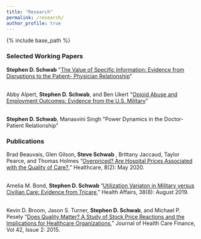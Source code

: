 ```yaml
---
title: "Research"
permalink: /research/
author_profile: true
---
```


{% include base_path %}


<H3>Selected Working Papers </H3>
<b>Stephen D. Schwab</b>  "<a href="/images/Schwab%20(2021)%20Value%20of%20Specific%20Information.pdf">The Value of Specific Information: Evidence from Disruptions to the Patient-
  Physician Relationship</a>” 
<br><br>

Abby Alpert, <b>Stephen D. Schwab</b>, and Ben Ukert "<a href="https://www.nber.org/papers/w30110">Opioid Abuse and Employment Outcomes: Evidence from the U.S. Military</a>”  
<br>

<b>Stephen D. Schwab</b>, Manasvini Singh "Power Dynamics in the Doctor-Patient Relationship"

<H3>Publications</H3>

Brad Beauvais, Glen Gilson, <b>Steve Schwab </b>, Brittany Jaccaud, Taylor Pearce, and Thomas Holmes “<a href="https://www.mdpi.com/2227-9032/8/2/135">Overpriced? Are Hospital Prices Associated with the Quality of Care?</a>,” Healthcare, 8(2): May 2020.
<br><br>

Amelia M. Bond, <b>Stephen D. Schwab </b>“<a href="https://www.healthaffairs.org/doi/10.1377/hlthaff.2019.00298">Utilization Variaton in Military versus Civilian Care: Evidence from Tricare</a>,” Health Affairs, 38(8): August 2019.
<br><br>

Kevin D. Broom, Jason S. Turner, <b>Stephen D. Schwab</b>, and Michael P. Pesely “<a href="http://healthfinancejournal.com/~junland/index.php/johcf/article/view/40">Does Quality Matter? A Study of Stock Price Reactions and the Implications for Healthcare Organizations</a>,” Journal of Health Care Finance, Vol 42, Issue 2: 2015.
